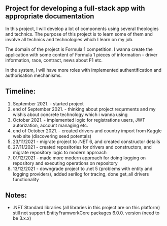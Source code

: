 

Project for developing a full-stack app with appropriate documentation
------------------------------------------------------------------------------------------------------------------------

In this project, I will develop a lot of components using several theologies and technics. The purpose of this project is to learn some of them and involve all technics and technologies which I learn on my job.

The domain of the project is Formula 1 competition. I wanna create the application with some content of Formula 1 pieces of information - driver information, race, contract, news about F1 etc.

In the system, I will have more roles with implemented authentification and authorisation mechanisms.


Timeline:
------------------------------------------------------------------------------------------------------------------------
1.	September 2021. - started project 
2.	end of September 2021. - thinking about project requrments and my wishis about concrete technology which i wanna using
3.	October 2021. - implemented logic for registrations users, JWT autorization, account managing etc.
4.	end of October 2021. - created drivers and country import from Kaggle web site (discovering seed potentals)
5.	23/11/2021 - migrate project to .NET 6, and created constructor details
6.	27/11/2021 - created repositories for drivers and constructors, and migrate repository logic to modern approach
7.	01/12/2021 - made more modern approach for doing logging on repository and executing operations on repository
8.	13/12/2021 - downgrade project to .net 5 (problems with entity and logging providers), added serilog for tracing, done get_all drivers functionality

Notes:
------------------------------------------------------------------------------------------------------------------------
* .NET Standard libraries (all libraries in this project are on this platform) still not support EntityFramworkCore packages 6.0.0. version (need to be 3.x.x)
